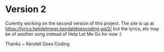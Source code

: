 # Version 2
Curently working on the second version of this project. The site is up at https://lyrics.helpletmego.kendalldoescoding.gq/2/ but the lyrics, etc may be of another song instead of Help Let Me Go for now :)

Thanks ~
Kendall Does Coding
